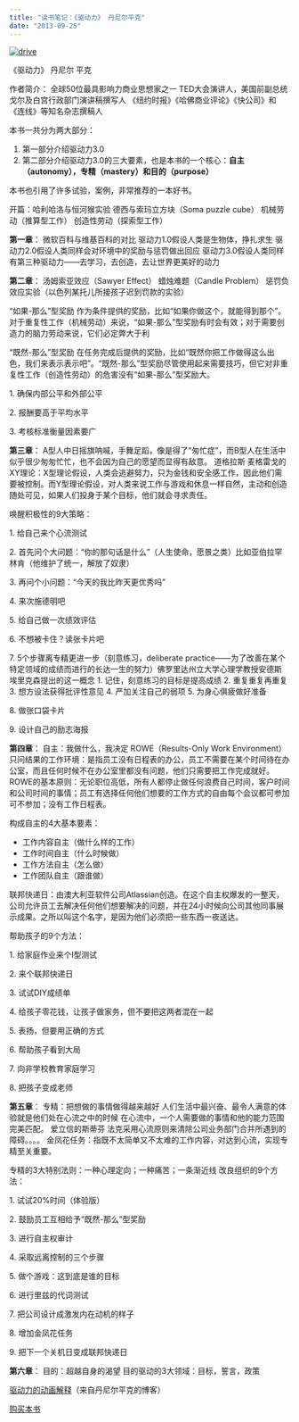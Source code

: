 ```yaml
---
title: "读书笔记：《驱动力》 丹尼尔平克"
date: "2013-09-25"
---
```


[![drive](/wp-content/uploads/2013/09/drive-247x300.jpg)](/wp-content/uploads/2013/09/drive.jpg)

《驱动力》 丹尼尔 平克

作者简介： 全球50位最具影响力商业思想家之一 TED大会演讲人，美国前副总统戈尔及白宫行政部门演讲稿撰写人 《纽约时报》《哈佛商业评论》《快公司》和《连线》等知名杂志撰稿人

本书一共分为两大部分：

1. 第一部分介绍驱动力3.0
2. 第二部分介绍驱动力3.0的三大要素，也是本书的一个核心：**自主（autonomy），专精（mastery）和目的（purpose）**

本书也引用了许多试验，案例，非常推荐的一本好书。

开篇：哈利哈洛与恒河猴实验 德西与索玛立方块（Soma puzzle cube） 机械劳动（推算型工作） 创造性劳动（探索型工作）

**第一章**： 微软百科与维基百科的对比 驱动力1.0假设人类是生物体，挣扎求生 驱动力2.0假设人类同样会对环境中的奖励与惩罚做出回应 驱动力3.0假设人类同样有第三种驱动力——去学习，去创造，去让世界更美好的动力

**第二章**： 汤姆索亚效应（Sawyer Effect） 蜡烛难题（Candle Problem） 惩罚负效应实验（以色列某托儿所接孩子迟到罚款的实验）

“如果-那么”型奖励 作为条件提供的奖励，比如“如果你做这个，就能得到那个”。对于重复性工作（机械劳动）来说，“如果-那么”型奖励有时会有效；对于需要创造力的脑力劳动来说，它们必定弊大于利

“既然-那么”型奖励 在任务完成后提供的奖励，比如“既然你把工作做得这么出色，我们来表示表示吧”。“既然-那么”型奖励尽管使用起来需要技巧，但它对非重复性工作（创造性劳动）的危害没有“如果-那么”型奖励大。

1\. 确保内部公平和外部公平

2\. 报酬要高于平均水平

3\. 考核标准衡量因素要广

**第三章**： A型人中日摇旗呐喊，手舞足蹈，像是得了“匆忙症”，而B型人在生活中似乎很少匆匆忙忙，也不会因为自己的愿望而显得有敌意。 道格拉斯 麦格雷戈的XY理论：X型理论假设，人类会逃避努力，只为金钱和安全感工作，因此他们需要被控制。而Y型理论假设，对人类来说工作与游戏和休息一样自然，主动和创造随处可见，如果人们投身于某个目标，他们就会寻求责任。

唤醒积极性的9大策略：

1\. 给自己来个心流测试

2\. 首先问个大问题：“你的那句话是什么”（人生使命，愿景之类）比如亚伯拉罕林肯（他维护了统一，解放了奴隶）

3\. 再问个小问题：“今天的我比昨天更优秀吗”

4\. 来次施德明吧

5\. 给自己做一次绩效评估

6\. 不想被卡住？读张卡片吧

7\. 5个步骤离专精更进一步（刻意练习，deliberate practice——为了改善在某个特定领域的成绩而进行的长达一生的努力）佛罗里达州立大学心理学教授安德斯 埃里克森提出的这一概念 1. 记住，刻意练习的目标是提高成绩 2. 重复重复再重复 3. 想方设法获得批评性意见 4. 严加关注自己的弱项 5. 为身心俱疲做好准备

8\. 做张口袋卡片

9\. 设计自己的励志海报

**第四章**： 自主：我做什么，我决定 ROWE（Results-Only Work Environment）只问结果的工作环境：是指员工没有日程表的办公，员工不需要在某个时间待在办公室，而且任何时候不在办公室里都没有问题，他们只需要把工作完成就好。 ROWE的基本原则：无论职位高低，所有人都停止做任何浪费自己时间，客户时间和公司时间的事情；员工有选择任何他们想要的工作方式的自由每个会议都可参加可不参加；没有工作日程表。

构成自主的4大基本要素：

- 工作内容自主（做什么样的工作）
- 工作时间自主（什么时候做）
- 工作方法自主（怎么做）
- 工作团队自主（跟谁做）

联邦快递日：由澳大利亚软件公司Atlassian创造。在这个自主权爆发的一整天，公司允许员工去解决任何他们想要解决的问题，并在24小时候向公司其他同事展示成果。之所以叫这个名字，是因为他们必须把一些东西一夜送达。

帮助孩子的9个方法：

1\. 给家庭作业来个I型测试

2\. 来个联邦快递日

3\. 试试DIY成绩单

4\. 给孩子零花钱，让孩子做家务，但不要把这两者混在一起

5\. 表扬，但要用正确的方式

6\. 帮助孩子看到大局

7\. 向非学校教育家庭学习

8\. 把孩子变成老师

**第五章**： 专精：把想做的事情做得越来越好 人们生活中最兴奋、最令人满意的体验就是他们处在心流之中的时候 在心流中，一个人需要做的事情和他的能力范围完美匹配。 爱立信的斯蒂芬 法克采用心流原则来清除公司业务部门合并所遇到的障碍。。。。 金凤花任务：指既不太简单又不太难的工作内容，对达到心流，实现专精至关重要。

专精的3大特别法则：一种心理定向；一种痛苦；一条渐近线 改良组织的9个方法：

1\. 试试20%时间（体验版）

2\. 鼓励员工互相给予“既然-那么”型奖励

3\. 进行自主权审计

4\. 采取远离控制的三个步骤

5\. 做个游戏：这到底是谁的目标

6\. 进行里兹的代词测试

7\. 把公司设计成激发内在动机的样子

8\. 增加金凤花任务

9\. 把下一个关机日变成联邦快递日

**第六章**： 目的：超越自身的渴望 目的驱动的3大领域：目标，誓言，政策

[驱动力的动画解释](http://www.youtube.com/watch?feature=player_embedded&v=u6XAPnuFjJc)（来自丹尼尔平克的博客）

[购买本书](http://www.amazon.cn/%E9%A9%B1%E5%8A%A8%E5%8A%9B-%E4%B8%B9%E5%B0%BC%E5%B0%94%E2%80%A2%E5%B9%B3%E5%85%8B/dp/B007EHJ6WA/ref=sr_1_1?ie=UTF8&qid=1380167180&sr=8-1&keywords=%E9%A9%B1%E5%8A%A8%E5%8A%9B)

